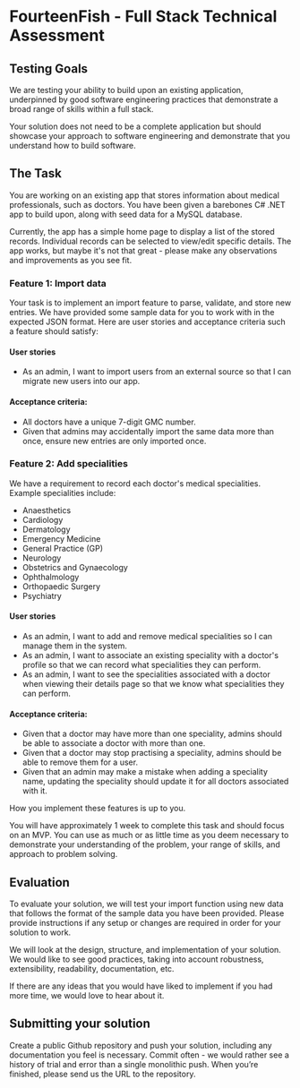 # FourteenFish - Full Stack Technical Assessment

## Testing Goals

We are testing your ability to build upon an existing application, underpinned by good software engineering practices that demonstrate a broad range of skills within a full stack.

Your solution does not need to be a complete application but should showcase your approach to software engineering and demonstrate that you understand how to build software.

## The Task

You are working on an existing app that stores information about medical professionals, such as doctors. You have been given a barebones C# .NET app to build upon, along with seed data for a MySQL database.

Currently, the app has a simple home page to display a list of the stored records. Individual records can be selected to view/edit specific details. The app works, but maybe it's not that great - please make any observations and improvements as you see fit.

### Feature 1: Import data

Your task is to implement an import feature to parse, validate, and store new entries. We have provided some sample data for you to work with in the expected JSON format. Here are user stories and acceptance criteria such a feature should satisfy:

#### User stories

- As an admin, I want to import users from an external source so that I can migrate new users into our app.

#### Acceptance criteria:

- All doctors have a unique 7-digit GMC number.
- Given that admins may accidentally import the same data more than once, ensure new entries are only imported once.

### Feature 2: Add specialities

We have a requirement to record each doctor's medical specialities. Example specialities include:

- Anaesthetics
- Cardiology
- Dermatology
- Emergency Medicine
- General Practice (GP)
- Neurology
- Obstetrics and Gynaecology
- Ophthalmology
- Orthopaedic Surgery
- Psychiatry

#### User stories

- As an admin, I want to add and remove medical specialities so I can manage them in the system.
- As an admin, I want to associate an existing speciality with a doctor's profile so that we can record what specialities they can perform.
- As an admin, I want to see the specialities associated with a doctor when viewing their details page so that we know what specialities they can perform.

#### Acceptance criteria:

- Given that a doctor may have more than one speciality, admins should be able to associate a doctor with more than one.
- Given that a doctor may stop practising a speciality, admins should be able to remove them for a user.
- Given that an admin may make a mistake when adding a speciality name, updating the speciality should update it for all doctors associated with it.

How you implement these features is up to you.

You will have approximately 1 week to complete this task and should focus on an MVP. You can use as much or as little time as you deem necessary to demonstrate your understanding of the problem, your range of skills, and approach to problem solving.

## Evaluation

To evaluate your solution, we will test your import function using new data that follows the format of the sample data you have been provided. Please provide instructions if any setup or changes are required in order for your solution to work.

We will look at the design, structure, and implementation of your solution. We would like to see good practices, taking into account robustness, extensibility, readability, documentation, etc.

If there are any ideas that you would have liked to implement if you had more time, we would love to hear about it.

## Submitting your solution

Create a public Github repository and push your solution, including any documentation you feel is necessary. Commit often - we would rather see a history of trial and error than a single monolithic push. When you’re finished, please send us the URL to the repository.
